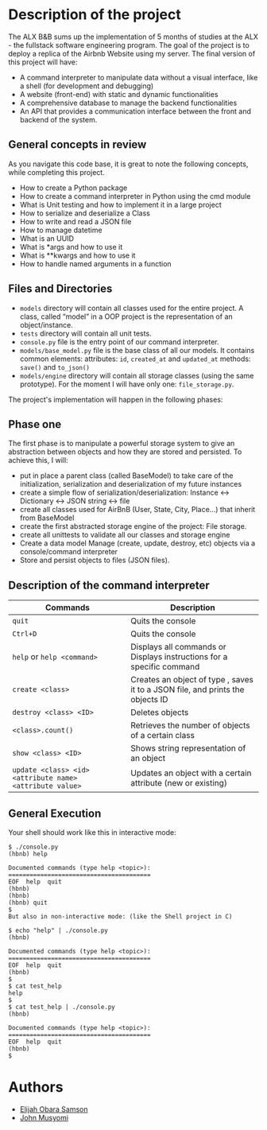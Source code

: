 # Description of the project

The ALX B&B sums up the implementation of 5 months of studies at the ALX - the fullstack software engineering program. The goal of the project is to deploy a replica of the Airbnb Website using my server. The final version of this project will have:

- A command interpreter to manipulate data without a visual interface, like a shell (for development and debugging)
- A website (front-end) with static and dynamic functionalities
- A comprehensive database to manage the backend functionalities
- An API that provides a communication interface between the front and backend of the system.

## General concepts in review
As you navigate this code base, it is great to note the following concepts, while completing this project.

- How to create a Python package
- How to create a command interpreter in Python using the cmd module
- What is Unit testing and how to implement it in a large project
- How to serialize and deserialize a Class
- How to write and read a JSON file
- How to manage datetime
- What is an UUID
- What is *args and how to use it
- What is **kwargs and how to use it
- How to handle named arguments in a function

##  Files and Directories

- `models` directory will contain all classes used for the entire project. A class, called “model” in a OOP project is the representation of an object/instance.
- `tests` directory will contain all unit tests.
- `console.py` file is the entry point of our command interpreter.
- `models/base_model.py` file is the base class of all our models. It contains common elements:
attributes: `id`, `created_at` and `updated_at`
methods: `save()` and `to_json()`
- `models/engine` directory will contain all storage classes (using the same prototype). For the moment I will have only one: `file_storage.py`.

The project's implementation will happen in the following phases:

## Phase one
The first phase is to manipulate a powerful storage system to give an abstraction between objects and how they are stored and persisted. To achieve this, I will:

- put in place a parent class (called BaseModel) to take care of the initialization, serialization and deserialization of my future instances
- create a simple flow of serialization/deserialization: Instance <-> Dictionary <-> JSON string <-> file
- create all classes used for AirBnB (User, State, City, Place…) that inherit from BaseModel
- create the first abstracted storage engine of the project: File storage.
- create all unittests to validate all our classes and storage engine
- Create a data model
Manage (create, update, destroy, etc) objects via a console/command interpreter
- Store and persist objects to files (JSON files). 

## Description of the command interpreter
| Commands      | Description |
| ------------- | ------------- |
| `quit`        | Quits the console |
| `Ctrl+D`  | Quits the console  |
|   `help` or `help <command>`|Displays all commands or Displays instructions for a specific command|
|  `create <class> `|Creates an object of type , saves it to a JSON file, and prints the objects ID|
|    `destroy <class> <ID>`|   Deletes objects |       |                
|  `<class>.count()  `|    Retrieves the number of objects of a certain class|        |   `<class>.update(<ID>`, `<dictionary representation>)` |  Updates an objects based on a dictionary representation of attribute names and values 
|    `show <class> <ID>`|   Shows string representation of an object|
|    `update <class> <id>` `<attribute name> ` `<attribute value>` |Updates an object with a certain attribute (new or existing)|
## General Execution
Your shell should work like this in interactive mode:
```
$ ./console.py
(hbnb) help

Documented commands (type help <topic>):
========================================
EOF  help  quit
(hbnb) 
(hbnb) 
(hbnb) quit
$
But also in non-interactive mode: (like the Shell project in C)

$ echo "help" | ./console.py
(hbnb)

Documented commands (type help <topic>):
========================================
EOF  help  quit
(hbnb) 
$
$ cat test_help
help
$
$ cat test_help | ./console.py
(hbnb)

Documented commands (type help <topic>):
========================================
EOF  help  quit
(hbnb)
$
```
# Authors
- [Elijah Obara Samson](https://www.github.com/obaraelijah)
- [John Musyomi](https://www.github.com/johnmusyomi)

